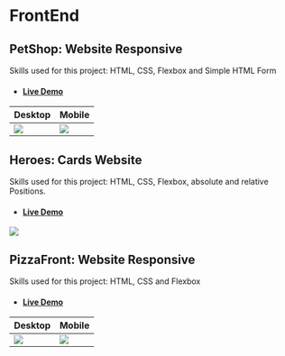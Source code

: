 # FrontEnd

## PetShop: Website Responsive
Skills used for this project: HTML, CSS, Flexbox and Simple HTML Form 
  * ####  [Live Demo](https://barbimt.github.io/FrontEnd/PetShop)
Desktop | Mobile
---------|---------
<image src="https://user-images.githubusercontent.com/82407633/141835390-55464067-e33f-4fbe-a0b0-5bd125bd00c2.png"  />|<image src="https://user-images.githubusercontent.com/82407633/141833975-52cc6a42-bdbe-4856-8e37-e6a4377b27c2.gif"  />

## Heroes: Cards Website
Skills used for this project: HTML, CSS, Flexbox, absolute and relative Positions. 
  * ####  [Live Demo](https://barbimt.github.io/FrontEnd/Heroes)
<image src="https://user-images.githubusercontent.com/82407633/142039143-91866cd3-6af7-446e-b036-16e11457c265.png"  />

## PizzaFront: Website Responsive
Skills used for this project: HTML, CSS and Flexbox
  * ####  [Live Demo](https://barbimt.github.io/FrontEnd/PizzaFront)
Desktop | Mobile
---------|---------
<image src="https://user-images.githubusercontent.com/82407633/142071375-08964745-5c7e-4ddf-8b38-3963a9520b46.png"  />|<image src="https://user-images.githubusercontent.com/82407633/142071198-d09ad993-b2f4-43dc-9ea1-8a6da060e5b4.gif"  />



